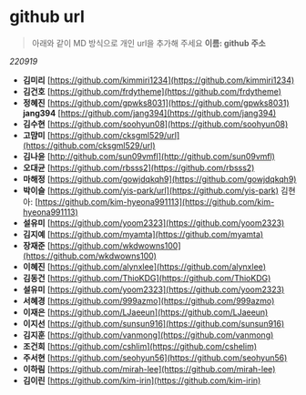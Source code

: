 # github url
> 아래와 같이 MD 방식으로 개인 url을 추가해 주세요
> **이름: github 주소**

_220919_ 

* **김미리** [https://github.com/kimmiri1234](https://github.com/kimmiri1234)
* **김건호** [https://github.com/frdytheme](https://github.com/frdytheme)
* **정혜진** [https://github.com/gpwks8031](https://github.com/gpwks8031)
**jang394** [https://github.com/jang394](https://github.com/jang394)
* **김수현** [https://github.com/soohyun08](https://github.com/soohyun08)
* **고먐미** [https://github.com/cksgml529/url](https://github.com/cksgml529/url)
* **김나윤** [http://github.com/sun09vmfl](http://github.com/sun09vmfl)
* **오대균** [https://github.com/rbsss2](https://github.com/rbsss2)
* **마해정** [https://github.com/gowjdqkqh9](https://github.com/gowjdqkqh9)
* **박이슬** [https://github.com/yis-park/url](https://github.com/yis-park)
김현아: [https://github.com/kim-hyeona991113](https://github.com/kim-hyeona991113)
* **설유미** [https://github.com/yoom2323](https://github.com/yoom2323)
* **김지예** [https://github.com/myamta](https://github.com/myamta)
* **장재준** [https://github.com/wkdwowns100](https://github.com/wkdwowns100)
* **이혜진** [https://github.com/alynxlee](https://github.com/alynxlee)
* **김동건** [https://github.com/ThioKDG](https://github.com/ThioKDG)
* **설유미** [https://github.com/yoom2323](https://github.com/yoom2323)
* **서혜경** [https://github.com/999azmo](https://github.com/999azmo)
* **이재은** [https://github.com/LJaeeun](https://github.com/LJaeeun)
* **이지선** [https://github.com/sunsun916](https://github.com/sunsun916)
* **김지훈** [https://github.com/vanmong](https://github.com/vanmong)
* **조건희** [https://github.com/cshlim](https://github.com/cshelim)
* **주서현** [https://github.com/seohyun56](https://github.com/seohyun56)
* **이하림** [https://github.com/mirah-lee](https://github.com/mirah-lee)
* **김이린** [https://github.com/kim-irin](https://github.com/kim-irin)
